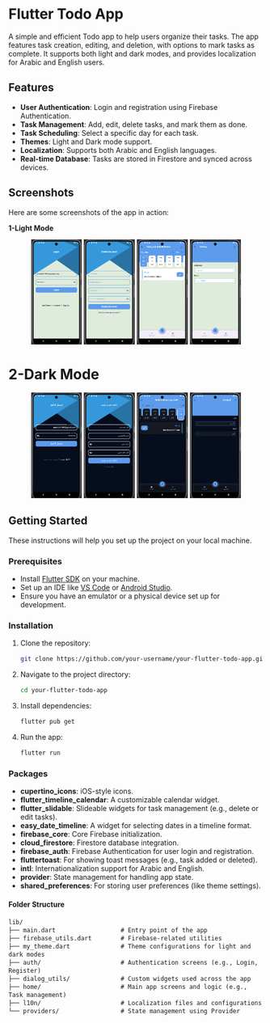 # Flutter Todo App

A simple and efficient Todo app to help users organize their tasks. The app features task creation, editing, and deletion, with options to mark tasks as complete. It supports both light and dark modes, and provides localization for Arabic and English users.

## Features

- **User Authentication**: Login and registration using Firebase Authentication.
- **Task Management**: Add, edit, delete tasks, and mark them as done.
- **Task Scheduling**: Select a specific day for each task.
- **Themes**: Light and Dark mode support.
- **Localization**: Supports both Arabic and English languages.
- **Real-time Database**: Tasks are stored in Firestore and synced across devices.


## Screenshots

Here are some screenshots of the app in action:

**1-Light Mode**

<p align="center">
  <img src="assets/screenshots/login.png" alt="Login Screen" width="20%" />
  <img src="assets/screenshots/register.png" alt="Register Screen" width="20%" />
  <img src="assets/screenshots/home_screen.png" alt="Home screen" width="20%" />
  <img src="assets/screenshots/setting_screen.png" alt="Setting Screen" width="20%" />
</p>



# 2-Dark Mode 

<p align="center">
  <img src="assets/screenshots/login_dark.png" alt="Login Screen" width="20%" />
  <img src="assets/screenshots/register_dark.png" alt="Register Screen" width="20%" />
  <img src="assets/screenshots/home_dark.png" alt="Home screen" width="20%" />
  <img src="assets/screenshots/setting_dark.png" alt="Setting Screen" width="20%" />
</p>

## Getting Started

These instructions will help you set up the project on your local machine.

### Prerequisites

- Install [Flutter SDK](https://flutter.dev/docs/get-started/install) on your machine.
- Set up an IDE like [VS Code](https://code.visualstudio.com/) or [Android Studio](https://developer.android.com/studio).
- Ensure you have an emulator or a physical device set up for development.

### Installation

1. Clone the repository:
    ```bash
    git clone https://github.com/your-username/your-flutter-todo-app.git
    ```

2. Navigate to the project directory:
    ```bash
    cd your-flutter-todo-app
    ```

3. Install dependencies:
    ```bash
    flutter pub get
    ```

4. Run the app:
    ```bash
    flutter run
    ```

### Packages
- **cupertino_icons**: iOS-style icons.
- **flutter_timeline_calendar**: A customizable calendar widget.
- **flutter_slidable**: Slideable widgets for task management (e.g., delete or edit tasks).
- **easy_date_timeline**: A widget for selecting dates in a timeline format.
- **firebase_core**: Core Firebase initialization.
- **cloud_firestore**: Firestore database integration.
- **firebase_auth**: Firebase Authentication for user login and registration.
- **fluttertoast**: For showing toast messages (e.g., task added or deleted).
- **intl**: Internationalization support for Arabic and English.
- **provider**: State management for handling app state.
- **shared_preferences**: For storing user preferences (like theme settings).

#### Folder Structure

```text
lib/
├── main.dart                  # Entry point of the app
├── firebase_utils.dart        # Firebase-related utilities
├── my_theme.dart              # Theme configurations for light and dark modes
├── auth/                      # Authentication screens (e.g., Login, Register)
├── dialog_utils/              # Custom widgets used across the app
├── home/                      # Main app screens and logic (e.g., Task management)
├── l10n/                      # Localization files and configurations
└── providers/                 # State management using Provider      
